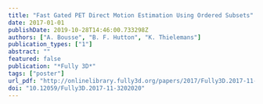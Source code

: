 ```yaml
---
title: "Fast Gated PET Direct Motion Estimation Using Ordered Subsets"
date: 2017-01-01
publishDate: 2019-10-28T14:46:00.733298Z
authors: ["A. Bousse", "B. F. Hutton", "K. Thielemans"]
publication_types: ["1"]
abstract: ""
featured: false
publication: "*Fully 3D*"
tags: ["poster"]
url_pdf: "http://onlinelibrary.fully3d.org/papers/2017/Fully3D.2017-11-3202020.pdf"
doi: "10.12059/Fully3D.2017-11-3202020"
---
```


